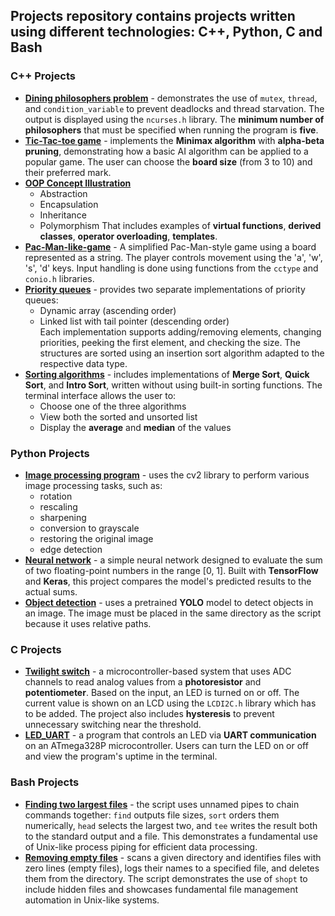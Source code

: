 ## Projects repository contains projects written using different technologies: **C++, Python, C and Bash**  

### C++ Projects
- **[Dining philosophers problem](Dining_philosophers_problem.cpp)**  - demonstrates the use of `mutex`, `thread`, and `condition_variable` to prevent deadlocks and thread starvation. The output is displayed using the `ncurses.h` library. The **minimum number of philosophers** that must be specified when running the program is **five**.
- **[Tic-Tac-toe game](Tic-Tac-Toe-game(with_simple_AI).cpp)** - implements the **Minimax algorithm** with **alpha-beta pruning**, demonstrating how a basic AI algorithm can be applied to a popular game. The user can choose the **board size** (from 3 to 10) and their preferred mark.  
- **[OOP Concept Illustration](OOP_classes_virtual_function_template_operator.cpp)**  
  - Abstraction  
  - Encapsulation  
  - Inheritance  
  - Polymorphism
That includes examples of **virtual functions**, **derived classes**, **operator overloading**, **templates**.
- **[Pac-Man-like-game](Pac-Man-like-game.cpp)** - A simplified Pac-Man-style game using a board represented as a string. The player controls movement using the 'a', 'w', 's', 'd' keys. Input handling is done using functions from the `cctype` and `conio.h` libraries.
- **[Priority queues](priority_queues.cpp)** - provides two separate implementations of priority queues:  
  - Dynamic array (ascending order)  
  - Linked list with tail pointer (descending order)  
Each implementation supports adding/removing elements, changing priorities, peeking the first element, and checking the size. The structures are sorted using an insertion sort algorithm adapted to the respective data type.  
- **[Sorting algorithms](Sorting_algorithms.cpp)** - includes implementations of **Merge Sort**, **Quick Sort**, and **Intro Sort**, written without using built-in sorting functions. The terminal interface allows the user to:
  - Choose one of the three algorithms
  - View both the sorted and unsorted list
  - Display the **average** and **median** of the values

### Python Projects
 - **[Image processing program](image_processing.py)** - uses the cv2 library to perform various image processing tasks, such as:
    - rotation
    - rescaling
    - sharpening
    - conversion to grayscale
    - restoring the original image
    - edge detection
 - **[Neural network](Simple_neural_network_adding_two_numbers.py)** - a simple neural network designed to evaluate the sum of two floating-point numbers in the range [0, 1]. Built with **TensorFlow** and **Keras**, this project compares the model's predicted results to the actual sums.
 - **[Object detection](simple_image_detection.py)** - uses a pretrained **YOLO** model to detect objects in an image. The image must be placed in the same directory as the script because it uses relative paths.

### C Projects 
- **[Twilight switch](Simple_twilight_switch_with_hysteresis_ATMEGA328P.c)** - a microcontroller-based system that uses ADC channels to read analog values from a **photoresistor** and **potentiometer**. Based on the input, an LED is turned on or off. The current value is shown on an LCD using the `LCDI2C.h` library which has to be added. The project also includes **hysteresis** to prevent unnecessary switching near the threshold.
- **[LED_UART](UART_LED_ATMEGA328P.c)** - a program that controls an LED via **UART communication** on an ATmega328P microcontroller. Users can turn the LED on or off and view the program's uptime in the terminal.

### Bash Projects
- **[Finding two largest files](Finding_largest_files.sh)** - the script uses unnamed pipes to chain commands together:
`find` outputs file sizes, `sort` orders them numerically, `head` selects the largest two, and `tee` writes the result both to the standard output and a file. This demonstrates a fundamental use of Unix-like process piping for efficient data processing.
- **[Removing empty files](Removing_empty_files.sh)** - scans a given directory and identifies files with zero lines (empty files), logs their names to a specified file, and deletes them from the directory. The script demonstrates the use of `shopt` to include hidden files and showcases fundamental file management automation in Unix-like systems.
